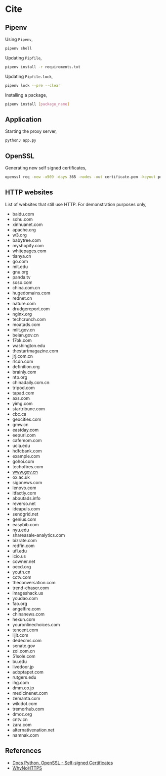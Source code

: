 # Cite

## Pipenv

Using `Pipenv`,

```bash
pipenv shell
```

Updating `Pipfile`,

```bash
pipenv install -r requirements.txt
```

Updating `Pipfile.lock`,

```bash
pipenv lock --pre --clear
```

Installing a package,

```bash
pipenv install [package_name]
```

## Application

Starting the proxy server,

```bash
python3 app.py
```

## OpenSSL

Generating new self signed certificates,

```bash
openssl req -new -x509 -days 365 -nodes -out certificate.pem -keyout private_key.pem
```

## HTTP websites

List of websites that still use HTTP. For demonstration purposes only,

- baidu.com
- sohu.com
- xinhuanet.com
- apache.org
- w3.org
- babytree.com
- myshopify.com
- whitepages.com
- tianya.cn
- go.com
- mit.edu
- gnu.org
- panda.tv
- soso.com
- china.com.cn
- hugedomains.com
- rednet.cn
- nature.com
- drudgereport.com
- nginx.org
- techcrunch.com
- moatads.com
- miit.gov.cn
- beian.gov.cn
- 17ok.com
- washington.edu
- thestartmagazine.com
- jrj.com.cn
- rlcdn.com
- definition.org
- brainly.com
- ntp.org
- chinadaily.com.cn
- tripod.com
- tapad.com
- axs.com
- yimg.com
- startribune.com
- cbc.ca
- geocities.com
- gmw.cn
- eastday.com
- eepurl.com
- cafemom.com
- ucla.edu
- hdfcbank.com
- example.com
- gohoi.com
- techofires.com
- www.gov.cn
- ox.ac.uk
- sigonews.com
- lenovo.com
- itfactly.com
- aboutads.info
- reverso.net
- ideapuls.com
- sendgrid.net
- genius.com
- easybib.com
- nyu.edu
- shareasale-analytics.com
- bizrate.com
- redfin.com
- ufl.edu
- icio.us
- cowner.net
- oecd.org
- youth.cn
- cctv.com
- theconversation.com
- trend-chaser.com
- imageshack.us
- youdao.com
- fao.org
- angelfire.com
- chinanews.com
- hexun.com
- youronlinechoices.com
- tencent.com
- lijit.com
- dedecms.com
- senate.gov
- zol.com.cn
- 51sole.com
- bu.edu
- livedoor.jp
- adoptapet.com
- rutgers.edu
- ihg.com
- dmm.co.jp
- medicinenet.com
- zemanta.com
- wikidot.com
- tremorhub.com
- dmoz.org
- cntv.cn
- zara.com
- alternativenation.net
- namnak.com

## References

- [Docs Python, OpenSSL - Self-signed Certificates](https://docs.python.org/3.6/library/ssl.html#self-signed-certificates)
- [WhyNoHTTPS](https://whynohttps.com/)